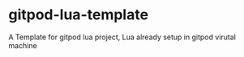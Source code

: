 # gitpod-lua-template
A Template for gitpod lua project, Lua already setup in gitpod virutal machine
